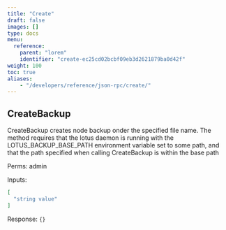 ```yaml
---
title: "Create"
draft: false
images: []
type: docs
menu:
  reference:
    parent: "lorem"
    identifier: "create-ec25cd02bcbf09eb3d2621879ba0d42f"
weight: 100
toc: true
aliases:
    - "/developers/reference/json-rpc/create/"
---
```


## CreateBackup

CreateBackup creates node backup onder the specified file name. The
method requires that the lotus daemon is running with the
LOTUS_BACKUP_BASE_PATH environment variable set to some path, and that
the path specified when calling CreateBackup is within the base path

Perms: admin

Inputs:

```json
[
  "string value"
]
```

Response: `{}`
